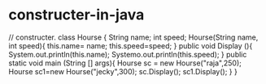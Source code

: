 # constructer-in-java 
// constructer.
class Hourse {
    String name;
    int speed;
  Hourse(String name, int speed){
      this.name= name;
      this.speed=speed;
  }
  public void Display (){
   System.out.println(this.name);
   Systemo.out.println(this.speed);
  }
  public static void main (String [] args){
      Hourse sc = new Hourse("raja",250);
      Hourse sc1=new Hourse("jecky",300);
      sc.Display();
      sc1.Display();
  }
}
